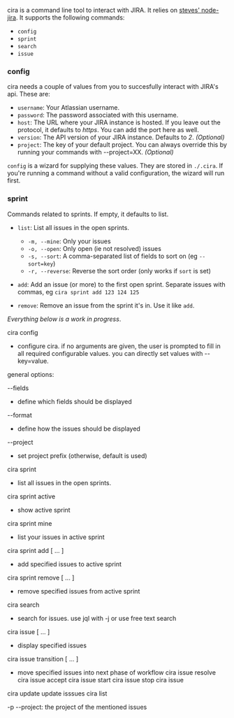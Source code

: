 cira is a command line tool to interact with JIRA. It relies on [steves' node-jira](https://github.com/steves/node-jira). It supports the following commands: 

- `config`
- `sprint`
- `search`
- `issue`

### config

cira needs a couple of values from you to succesfully interact with JIRA's api. These are:

- `username`: Your Atlassian username.
- `password`: The password associated with this username.
- `host`: The URL where your JIRA instance is hosted. If you leave out the protocol, it defaults to _https_. You can add the port here as well.
- `version`: The API version of your JIRA instance. Defaults to _2_. _(Optional)_
- `project`: The key of your default project. You can always override this by running your commands with --project=XX. _(Optional)_

`config` is a wizard for supplying these values. They are stored in `./.cira`. If you're running a command without a valid configuration, the wizard will run first.

### sprint

Commands related to sprints. If empty, it defaults to list.

- `list`: List all issues in the open sprints.
	- `-m, --mine`: Only your issues
	- `-o, --open`: Only open (ie not resolved) issues
	- `-s, --sort`: A comma-separated list of fields to sort on (eg `--sort=key`)
	- `-r, --reverse`: Reverse the sort order (only works if `sort` is set)

- `add`: Add an issue (or more) to the first open sprint. Separate issues with commas, eg `cira sprint add 123 124 125`
- `remove`: Remove an issue from the sprint it's in. Use it like `add`.


_Everything below is a work in progress_.

cira config

- configure cira. if no arguments are given, the user is prompted to fill in all required configurable values. you can directly set values with --key=value.

general options:

--fields
- define which fields should be displayed

--format
- define how the issues should be displayed

--project
- set project prefix (otherwise, default is used)


cira sprint
- list all issues in the open sprints.

cira sprint active
- show active sprint

cira sprint mine
- list your issues in active sprint

cira sprint add [ ... ]
- add specified issues to active sprint

cira sprint remove [ ... ]
- remove specified issues from active sprint 

cira search
- search for issues. use jql with -j or use free text search

cira issue [ ... ]
- display specified issues

cira issue transition [ ... ] 
- move specified issues into next phase of workflow 
cira issue resolve
cira issue accept
cira issue start
cira issue stop
cira issue 


cira update 		update isssues
cira list

-p --project: the project of the mentioned issues
